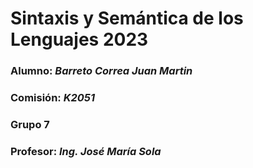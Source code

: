 # Sintaxis y Semántica de los Lenguajes 2023
### **Alumno**: *Barreto Correa Juan Martin* 
### **Comisión**: *K2051*
### **Grupo 7**
### **Profesor:** *Ing. José María Sola*